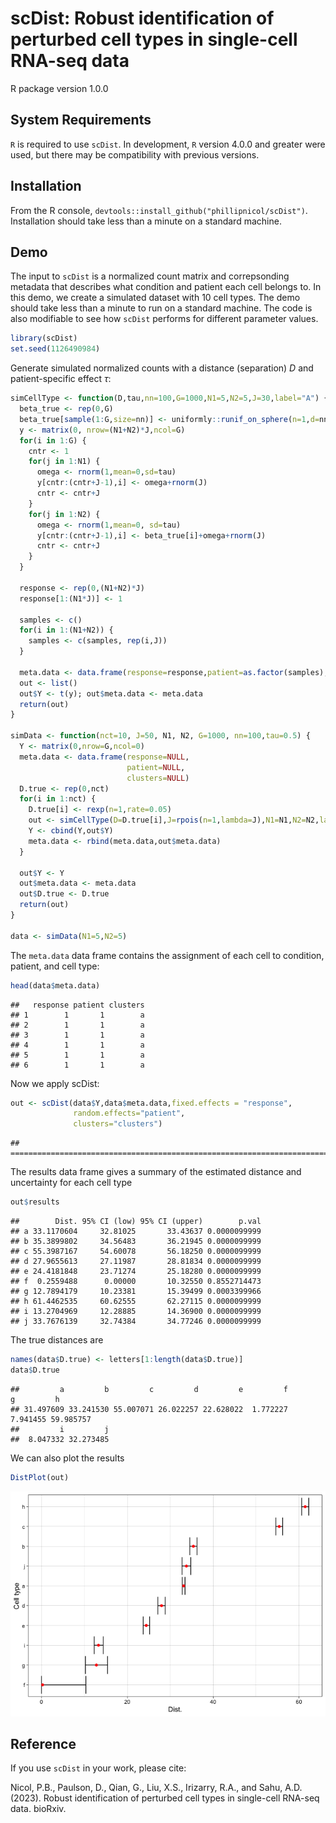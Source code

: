 scDist: Robust identification of perturbed cell types in single-cell
RNA-seq data
================
R package version 1.0.0

## System Requirements

`R` is required to use `scDist`. In development, `R` version 4.0.0 and
greater were used, but there may be compatibility with previous
versions.

## Installation

From the R console, `devtools::install_github("phillipnicol/scDist")`.
Installation should take less than a minute on a standard machine.

## Demo

The input to `scDist` is a normalized count matrix and correpsonding
metadata that describes what condition and patient each cell belongs to.
In this demo, we create a simulated dataset with 10 cell types. The demo
should take less than a minute to run on a standard machine. The code is
also modifiable to see how `scDist` performs for different parameter
values.

``` r
library(scDist)
set.seed(1126490984)
```

Generate simulated normalized counts with a distance (separation) $D$
and patient-specific effect $\tau$:

``` r
simCellType <- function(D,tau,nn=100,G=1000,N1=5,N2=5,J=30,label="A") {
  beta_true <- rep(0,G)
  beta_true[sample(1:G,size=nn)] <- uniformly::runif_on_sphere(n=1,d=nn,r=D)[1,]
  y <- matrix(0, nrow=(N1+N2)*J,ncol=G)
  for(i in 1:G) {
    cntr <- 1
    for(j in 1:N1) {
      omega <- rnorm(1,mean=0,sd=tau)
      y[cntr:(cntr+J-1),i] <- omega+rnorm(J)
      cntr <- cntr+J
    }
    for(j in 1:N2) {
      omega <- rnorm(1,mean=0, sd=tau)
      y[cntr:(cntr+J-1),i] <- beta_true[i]+omega+rnorm(J)
      cntr <- cntr+J
    }
  }
  
  response <- rep(0,(N1+N2)*J)
  response[1:(N1*J)] <- 1

  samples <- c()
  for(i in 1:(N1+N2)) {
    samples <- c(samples, rep(i,J))
  }

  meta.data <- data.frame(response=response,patient=as.factor(samples),clusters=label)
  out <- list()
  out$Y <- t(y); out$meta.data <- meta.data
  return(out)
}

simData <- function(nct=10, J=50, N1, N2, G=1000, nn=100,tau=0.5) {
  Y <- matrix(0,nrow=G,ncol=0)
  meta.data <- data.frame(response=NULL,
                          patient=NULL,
                          clusters=NULL)
  D.true <- rep(0,nct)
  for(i in 1:nct) {
    D.true[i] <- rexp(n=1,rate=0.05)
    out <- simCellType(D=D.true[i],J=rpois(n=1,lambda=J),N1=N1,N2=N2,label=letters[i],tau=tau)
    Y <- cbind(Y,out$Y)
    meta.data <- rbind(meta.data,out$meta.data)
  }
  
  out$Y <- Y
  out$meta.data <- meta.data
  out$D.true <- D.true
  return(out)
}

data <- simData(N1=5,N2=5)
```

The `meta.data` data frame contains the assignment of each cell to
condition, patient, and cell type:

``` r
head(data$meta.data)
```

    ##   response patient clusters
    ## 1        1       1        a
    ## 2        1       1        a
    ## 3        1       1        a
    ## 4        1       1        a
    ## 5        1       1        a
    ## 6        1       1        a

Now we apply scDist:

``` r
out <- scDist(data$Y,data$meta.data,fixed.effects = "response",
              random.effects="patient",
              clusters="clusters")
```

    ## ================================================================================

The results data frame gives a summary of the estimated distance and
uncertainty for each cell type

``` r
out$results
```

    ##        Dist. 95% CI (low) 95% CI (upper)        p.val
    ## a 33.1170604     32.81025       33.43637 0.0000099999
    ## b 35.3899802     34.56483       36.21945 0.0000099999
    ## c 55.3987167     54.60078       56.18250 0.0000099999
    ## d 27.9655613     27.11987       28.81834 0.0000099999
    ## e 24.4181848     23.71274       25.18280 0.0000099999
    ## f  0.2559488      0.00000       10.32550 0.8552714473
    ## g 12.7894179     10.23381       15.39499 0.0003399966
    ## h 61.4462535     60.62555       62.27115 0.0000099999
    ## i 13.2704969     12.28885       14.36900 0.0000099999
    ## j 33.7676139     32.74384       34.77246 0.0000099999

The true distances are

``` r
names(data$D.true) <- letters[1:length(data$D.true)]
data$D.true
```

    ##         a         b         c         d         e         f         g         h 
    ## 31.497609 33.241530 55.007071 26.022257 22.628022  1.772227  7.941455 59.985757 
    ##         i         j 
    ##  8.047332 32.273485

We can also plot the results

``` r
DistPlot(out)
```

![](README_files/figure-gfm/unnamed-chunk-7-1.png)<!-- -->

## Reference

If you use `scDist` in your work, please cite:

Nicol, P.B., Paulson, D., Qian, G., Liu, X.S., Irizarry, R.A., and Sahu,
A.D. (2023). Robust identification of perturbed cell types in
single-cell RNA-seq data. bioRxiv.
